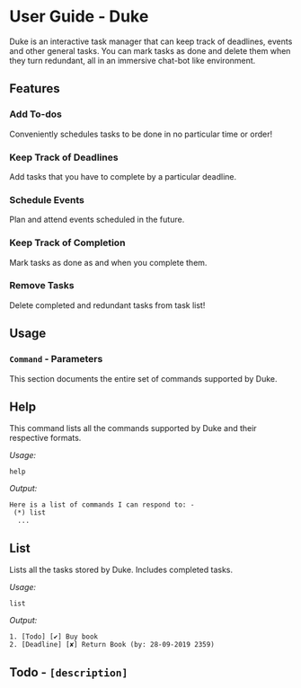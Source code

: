 # User Guide - Duke

Duke is an interactive task manager that can keep track of deadlines, events and other general tasks. You can mark tasks as done and delete them when they turn redundant, all in an immersive chat-bot like environment.

## Features 

### Add To-dos
Conveniently schedules tasks to be done in no particular time or order!

### Keep Track of Deadlines
Add tasks that you have to complete by a particular deadline.

### Schedule Events
Plan and attend events scheduled in the future.

### Keep Track of Completion
Mark tasks as done as and when you complete them.

### Remove Tasks
Delete completed and redundant tasks from task list!

## Usage

### `Command` - Parameters

This section documents the entire set of commands supported by Duke.

## Help

This command lists all the commands supported by Duke and their respective formats.

*Usage:*

`help`

*Output:*

```
Here is a list of commands I can respond to: -
 (*) list
  ...
```

## List

Lists all the tasks stored by Duke. Includes completed tasks.

*Usage:*

`list`

*Output:*
```
1. [Todo] [✔] Buy book
2. [Deadline] [✘] Return Book (by: 28-09-2019 2359)
```

## Todo - `[description]`


